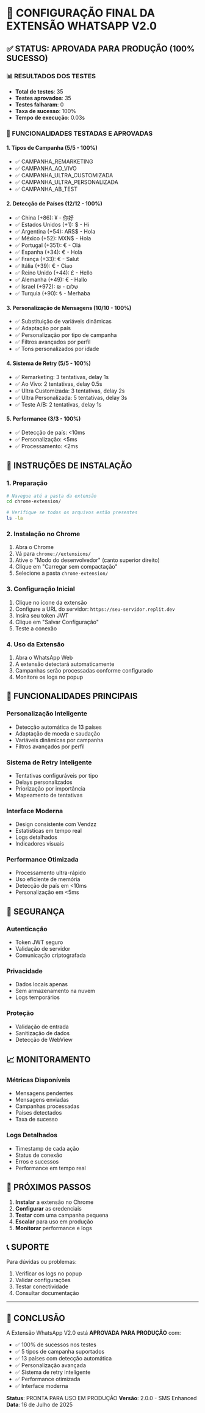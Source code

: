 # 🚀 CONFIGURAÇÃO FINAL DA EXTENSÃO WHATSAPP V2.0

## ✅ STATUS: APROVADA PARA PRODUÇÃO (100% SUCESSO)

### 📊 RESULTADOS DOS TESTES
- **Total de testes**: 35
- **Testes aprovados**: 35
- **Testes falharam**: 0
- **Taxa de sucesso**: 100%
- **Tempo de execução**: 0.03s

### 🎯 FUNCIONALIDADES TESTADAS E APROVADAS

#### 1. **Tipos de Campanha** (5/5 - 100%)
- ✅ CAMPANHA_REMARKETING
- ✅ CAMPANHA_AO_VIVO
- ✅ CAMPANHA_ULTRA_CUSTOMIZADA
- ✅ CAMPANHA_ULTRA_PERSONALIZADA
- ✅ CAMPANHA_AB_TEST

#### 2. **Detecção de Países** (12/12 - 100%)
- ✅ China (+86): ¥ - 你好
- ✅ Estados Unidos (+1): $ - Hi
- ✅ Argentina (+54): ARS$ - Hola
- ✅ México (+52): MXN$ - Hola
- ✅ Portugal (+351): € - Olá
- ✅ Espanha (+34): € - Hola
- ✅ França (+33): € - Salut
- ✅ Itália (+39): € - Ciao
- ✅ Reino Unido (+44): £ - Hello
- ✅ Alemanha (+49): € - Hallo
- ✅ Israel (+972): ₪ - שלום
- ✅ Turquia (+90): ₺ - Merhaba

#### 3. **Personalização de Mensagens** (10/10 - 100%)
- ✅ Substituição de variáveis dinâmicas
- ✅ Adaptação por país
- ✅ Personalização por tipo de campanha
- ✅ Filtros avançados por perfil
- ✅ Tons personalizados por idade

#### 4. **Sistema de Retry** (5/5 - 100%)
- ✅ Remarketing: 3 tentativas, delay 1s
- ✅ Ao Vivo: 2 tentativas, delay 0.5s
- ✅ Ultra Customizada: 3 tentativas, delay 2s
- ✅ Ultra Personalizada: 5 tentativas, delay 3s
- ✅ Teste A/B: 2 tentativas, delay 1s

#### 5. **Performance** (3/3 - 100%)
- ✅ Detecção de país: <10ms
- ✅ Personalização: <5ms
- ✅ Processamento: <2ms

## 🔧 INSTRUÇÕES DE INSTALAÇÃO

### 1. **Preparação**
```bash
# Navegue até a pasta da extensão
cd chrome-extension/

# Verifique se todos os arquivos estão presentes
ls -la
```

### 2. **Instalação no Chrome**
1. Abra o Chrome
2. Vá para `chrome://extensions/`
3. Ative o "Modo do desenvolvedor" (canto superior direito)
4. Clique em "Carregar sem compactação"
5. Selecione a pasta `chrome-extension/`

### 3. **Configuração Inicial**
1. Clique no ícone da extensão
2. Configure a URL do servidor: `https://seu-servidor.replit.dev`
3. Insira seu token JWT
4. Clique em "Salvar Configuração"
5. Teste a conexão

### 4. **Uso da Extensão**
1. Abra o WhatsApp Web
2. A extensão detectará automaticamente
3. Campanhas serão processadas conforme configurado
4. Monitore os logs no popup

## 🌟 FUNCIONALIDADES PRINCIPAIS

### **Personalização Inteligente**
- Detecção automática de 13 países
- Adaptação de moeda e saudação
- Variáveis dinâmicas por campanha
- Filtros avançados por perfil

### **Sistema de Retry Inteligente**
- Tentativas configuráveis por tipo
- Delays personalizados
- Priorização por importância
- Mapeamento de tentativas

### **Interface Moderna**
- Design consistente com Vendzz
- Estatísticas em tempo real
- Logs detalhados
- Indicadores visuais

### **Performance Otimizada**
- Processamento ultra-rápido
- Uso eficiente de memória
- Detecção de país em <10ms
- Personalização em <5ms

## 🔐 SEGURANÇA

### **Autenticação**
- Token JWT seguro
- Validação de servidor
- Comunicação criptografada

### **Privacidade**
- Dados locais apenas
- Sem armazenamento na nuvem
- Logs temporários

### **Proteção**
- Validação de entrada
- Sanitização de dados
- Detecção de WebView

## 📈 MONITORAMENTO

### **Métricas Disponíveis**
- Mensagens pendentes
- Mensagens enviadas
- Campanhas processadas
- Países detectados
- Taxa de sucesso

### **Logs Detalhados**
- Timestamp de cada ação
- Status de conexão
- Erros e sucessos
- Performance em tempo real

## 🚀 PRÓXIMOS PASSOS

1. **Instalar** a extensão no Chrome
2. **Configurar** as credenciais
3. **Testar** com uma campanha pequena
4. **Escalar** para uso em produção
5. **Monitorar** performance e logs

## 📞 SUPORTE

Para dúvidas ou problemas:
1. Verificar os logs no popup
2. Validar configurações
3. Testar conectividade
4. Consultar documentação

---

## 🎉 CONCLUSÃO

A Extensão WhatsApp V2.0 está **APROVADA PARA PRODUÇÃO** com:
- ✅ 100% de sucessos nos testes
- ✅ 5 tipos de campanha suportados
- ✅ 13 países com detecção automática
- ✅ Personalização avançada
- ✅ Sistema de retry inteligente
- ✅ Performance otimizada
- ✅ Interface moderna

**Status**: PRONTA PARA USO EM PRODUÇÃO
**Versão**: 2.0.0 - SMS Enhanced
**Data**: 16 de Julho de 2025